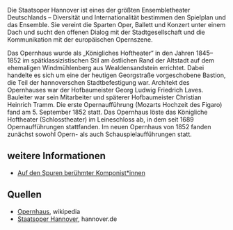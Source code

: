 Die Staatsoper Hannover ist eines der größten Ensembletheater Deutschlands – Diversität und Internationalität bestimmen den Spielplan und das Ensemble.
Sie vereint die Sparten Oper, Ballett und Konzert unter einem Dach und sucht den offenen Dialog mit der Stadtgesellschaft und die Kommunikation mit der europäischen Opernszene.

Das Opernhaus wurde als „Königliches Hoftheater“ in den Jahren 1845–1852 im spätklassizistischen Stil am östlichen Rand der Altstadt auf dem ehemaligen Windmühlenberg aus Wealdensandstein errichtet. Dabei handelte es sich um eine der heutigen Georgstraße vorgeschobene Bastion, die Teil der hannoverschen Stadtbefestigung war. Architekt des Opernhauses war der Hofbaumeister Georg Ludwig Friedrich Laves. Bauleiter war sein Mitarbeiter und späterer Hofbaumeister Christian Heinrich Tramm. Die erste Opernaufführung (Mozarts Hochzeit des Figaro) fand am 5. September 1852 statt. Das Opernhaus löste das Königliche Hoftheater (Schlosstheater) im Leineschloss ab, in dem seit 1689 Opernaufführungen stattfanden. Im neuen Opernhaus von 1852 fanden zunächst sowohl Opern- als auch Schauspielaufführungen statt.

weitere Informationen
---------------------

* [Auf den Spuren berühmter Komponist*innen]

Quellen
-------

* [Opernhaus], wikipedia
* [Staatsoper Hannover], hannover.de

[Opernhaus]: https://de.wikipedia.org/wiki/Opernhaus_(Hannover)
[Staatsoper Hannover]: https://www.hannover.de/Kultur-Freizeit/Bühnen,-Musik,-Literatur/Bühnen/Spielstätten-in-und-um-Hannover/Staatsoper-Hannover
[Auf den Spuren berühmter Komponist*innen]: https://www.visit-hannover.com/Sehenswürdigkeiten-Stadttouren/Sehenswürdigkeiten/Auf-den-Spuren/Auf-den-Spuren-berühmter-Komponist*innen
